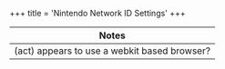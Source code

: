 +++
title = 'Nintendo Network ID Settings'
+++

| Notes                                        |
|----------------------------------------------|
| (act) appears to use a webkit based browser? |